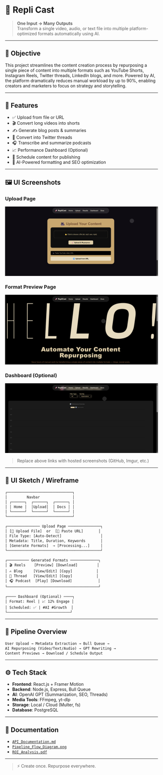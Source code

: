 
# 🚀 Repli Cast

> **One Input → Many Outputs**  
> Transform a single video, audio, or text file into multiple platform-optimized formats automatically using AI.

---

## 🎯 Objective

This project streamlines the content creation process by repurposing a single piece of content into multiple formats such as YouTube Shorts, Instagram Reels, Twitter threads, LinkedIn blogs, and more. Powered by AI, the platform dramatically reduces manual workload by up to 90%, enabling creators and marketers to focus on strategy and storytelling.

---

## 🧩 Features

- ✅ Upload from file or URL
- 🎬 Convert long videos into shorts
- ✍️ Generate blog posts & summaries
- 🧵 Convert into Twitter threads
- 🎧 Transcribe and summarize podcasts
- 📈 Performance Dashboard (Optional)
- 📅 Schedule content for publishing
- 🧠 AI-Powered formatting and SEO optimization

---

## 🖼️ UI Screenshots

### Upload Page
![Upload Page](https://github.com/Ansh-Majumdar619/RepliCast-AI/blob/main/frontend/public/uploadpage.png)

### Format Preview Page
![Preview Page](https://github.com/Ansh-Majumdar619/RepliCast-AI/blob/main/frontend/public/homepage.png)

### Dashboard (Optional)
![Dashboard](https://github.com/Ansh-Majumdar619/RepliCast-AI/blob/main/frontend/public/dashboard.png)

> Replace above links with hosted screenshots (GitHub, Imgur, etc.)

---

## 🧱 UI Sketch / Wireframe

```
┌──────────────────────────────┐
│         Navbar               │
│ ┌──────┐  ┌──────┐  ┌──────┐ │
│ │ Home │  │Upload│  │ Docs │ │
│ └──────┘  └──────┘  └──────┘ │
└──────────────────────────────┘

┌─────────────── Upload Page ───────────────┐
│ [📁 Upload File]  or  [🔗 Paste URL]       │
│ File Type: [Auto-Detect]                  │
│ Metadata: Title, Duration, Keywords       │
│ [Generate Formats]  → [Processing...]     │
└───────────────────────────────────────────┘

┌────────── Generated Formats ─────────────┐
│ 🎬 Reels    [Preview] [Download]         │
│ ✍️ Blog     [View/Edit] [Copy]           │
│ 🧵 Thread   [View/Edit] [Copy]           │
│ 🎧 Podcast  [Play] [Download]            │
└──────────────────────────────────────────┘

┌──── Dashboard (Optional) ────┐
│ Format: Reel | 📈 12% Engage │
│ Scheduled: ✅ | #AI #Growth  │
└─────────────────────────────┘
```

---

## 🔁 Pipeline Overview

```
User Upload → Metadata Extraction → Bull Queue →
AI Repurposing (Video/Text/Audio) → GPT Rewriting →
Content Previews → Download / Schedule Output
```

---

## ⚙️ Tech Stack

- **Frontend**: React.js + Framer Motion
- **Backend**: Node.js, Express, Bull Queue
- **AI**: OpenAI GPT (Summarization, SEO, Threads)
- **Media Tools**: FFmpeg, yt-dlp
- **Storage**: Local / Cloud (Multer, fs)
- **Database**: PostgreSQL

---

## 📂 Documentation

- [`API_Documentation.md`](./docs/API_Documentation.md)
- [`Pipeline_Flow_Diagram.png`](./docs/Pipeline_Flow_Diagram.png)
- [`ROI_Analysis.pdf`](./docs/ROI_Analysis.pdf)

---

> ⚡ Create once. Repurpose everywhere.
